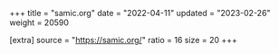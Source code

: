 +++
title = "samic.org"
date = "2022-04-11"
updated = "2023-02-26"
weight = 20590

[extra]
source = "https://samic.org/"
ratio = 16
size = 20
+++

